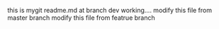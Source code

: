 this is mygit  readme.md
at branch dev  working....
modify  this  file  from master  branch
modify this file  from  featrue branch
